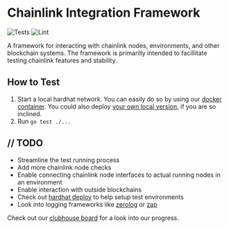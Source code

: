 # Chainlink Integration Framework

![Tests](https://github.com/smartcontractkit/integrations-framework/actions/workflows/test.yaml/badge.svg)
![Lint](https://github.com/smartcontractkit/integrations-framework/actions/workflows/lint.yaml/badge.svg)

A framework for interacting with chainlink nodes, environments, and other blockchain systems. The framework is primarilly intended to facillitate testing chainlink features and stability.

## How to Test

1. Start a local hardhat network. You can easily do so by using our [docker container](https://hub.docker.com/r/smartcontract/hardhat-network). You could also deploy [your own local version](https://hardhat.org/hardhat-network/), if you are so inclined.
2. Run `go test ./...`

## // TODO

* Streamline the test running process
* Add more chainlink node checks
* Enable connecting chainlink node interfaces to actual running nodes in an environment
* Enable interaction with outside blockchains
* Check out [hardhat deploy](https://hardhat.org/plugins/hardhat-deploy.html) to help setup test environments
* Look into logging frameworks like [zerolog](https://github.com/rs/zerolog) or [zap](https://github.com/uber-go/zap)

Check out our [clubhouse board](https://app.clubhouse.io/chainlinklabs/project/5690/qa-team?vc_group_by=day) for a look into our progress.
